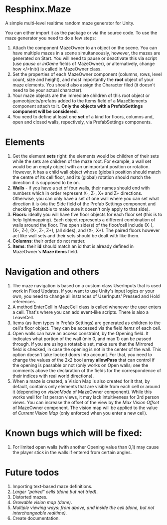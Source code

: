 # Resphinx.Maze
A simple multi-level realtime random maze generator for Unity.

You can either import it as the package or via the source code. To use the maze generator you need to do a few steps:
1. Attach the component MazeOwner to an object on the scene. You can have multiple mazes in a scene simultaneously, however, the mazes are generated on Start. You will need to pause or deactivate this via script (use <i>pause</i> or <i>inGame</i> fields of MazeOwner), or alternatively, change how </>Init()</i> is called in MazeOwner class.
2. Set the properties of each MazeOwner component (columns, rows, level count, size and height), and most importantly the <b>root</b> object of your maze elements. You should also assign the Character filed (it doesn't need to be your actual character). 
3. Your maze objects are the immediate children of this root object or gameobjects/prefabs added to the Items field of a MazeElements component attach to it. <b>Only the objects with a PrefabSettings component will be considered</b>.
4. You need to define at least one <b>set</b> of a kind for floors, columns and, open and closed walls, repectively, via PrefabSettings components. 

# Elements
1. Get the element <b>sets</b> right: the elements would be children of their sets while the sets are children of the maze root. For example, a wall set would be an empty object with an unimportant position or rotation. However, it has a child wall object whose (global) position should match the centre of its cell floor, and its (global) rotation should match the direction it is supposed to be on.
2. <b>Walls</b> - if you have a set of four walls, their names should end with numbers which in order represent X-, Z-, X+ and Z+ directions. Otherwise, you can only have a set of one wall where you can set what direction it is (via the Side field of the Prefab Settings component and checking Rotatable to make sure it doesn't only apply to that side). 
3. <b>Floors</b>: ideally you will have five floor objects for each floor set (this is to help lightmapping). Each object represents a different combination of walls around the floor. The open side(s) of the floor/cell include (X-), (X-, Z-), (X-, Z-, Z+), (all sides), and (X-, X+). The paired floors however act like wall sets and their sets should be dealt with like them.
4. <b>Columns</b>: their order do not matter.
5. <b>Items</b>: their <b>id</b> should match an id that is already defined in MazeOwner's <b>Maze items</b> field. 
# Navigation and others
1. The maze navigation is based on a custom class UserInputs that is used work in Fixed Updates. If you want to use Unity's input logics or your own, you need to change all instances of UserInputs' Pressed and Hold references. 
2. A method EnterCell in MazeCell class is called whenever the user enters a cell. That's where you can add event-like scripts. There is also a LeaveCell.
3. Items (as Item types in Prefab Settings) are generated as children to the cell's floor object. They can be accessed via the field <i>items</i> of each cell. 
4. Open walls can have an access constraint, by the Opening field. It indicates what portion of the wall (min 0, and max 1) can be passed through. If you are using a rotatable set, make sure that the Mirrored field is checked, in case the opening is not in the center of the wall. This option doesn't take locked doors into account. For that, you need to change the values of the 2x2 bool array <b>allowPass</b> that can control if the opening is passable or not (only works on Open walls; see the comments above the declaration of the fields for the correspondence of their indices with real world directions).
5. When a maze is created, a Vision Map is also created for it that, by default, contains only elements that are visible from each cell or around it (depending on <i>visionMode</i> of MazeOwner component). While this works well for 1st person views, it may lack intuitiveness for 3rd person views. You can increase the offset of the view by the <i>Max Vision Offset</i> of MazeOwner component. The vision map will be applied to the value of <i>Current Vision Map</i> (only enforced when you enter a new cell).
# Known bugs which will be fixed:
1. For limited open walls (with another Opening value than 0,1) may cause the player stick in the walls if entered from certain angles.
# Future todos
1. Importing text-based maze definitions.
2. <i>Larger "paired" cells (done but not tried)</i>.
3. Distorted mazes.
4. <i>Growable vision map (done)</i>.
5. <i>Multiple viewing ways: from above, and inside the cell (done, but not interchangeable realtime).</i>
6. Create documentation.